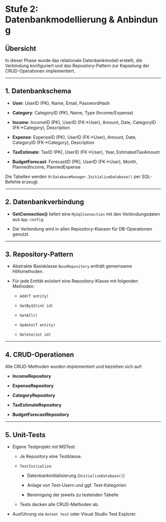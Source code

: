 # Stufe 2: Datenbankmodellierung & Anbindung

## Übersicht

In dieser Phase wurde das relationale Datenbankmodell erstellt, die Verbindung konfiguriert und das Repository-Pattern zur Kapselung der CRUD-Operationen implementiert.

---

## 1. Datenbankschema

- **User**: UserID (PK), Name, Email, PasswordHash
    
- **Category**: CategoryID (PK), Name, Type (Income/Expense)
    
- **Income**: IncomeID (PK), UserID (FK→User), Amount, Date, CategoryID (FK→Category), Description
    
- **Expense**: ExpenseID (PK), UserID (FK→User), Amount, Date, CategoryID (FK→Category), Description
    
- **TaxEstimate**: TaxID (PK), UserID (FK→User), Year, EstimatedTaxAmount
    
- **BudgetForecast**: ForecastID (PK), UserID (FK→User), Month, PlannedIncome, PlannedExpense
    

Die Tabellen werden in `DatabaseManager.InitializeDatabase()` per SQL-Befehle erzeugt.

---

## 2. Datenbankverbindung

- **GetConnection()** liefert eine `MySqlConnection` mit den Verbindungsdaten aus `App.config`.
    
- Die Verbindung wird in allen Repository-Klassen für DB-Operationen genutzt.
    

---

## 3. Repository-Pattern

- Abstrakte Basisklasse `BaseRepository` enthält gemeinsame Hilfsmethoden.
    
- Für jede Entität existiert eine Repository-Klasse mit folgenden Methoden:
    
    - `Add(T entity)`
        
    - `GetById(int id)`
        
    - `GetAll()`
        
    - `Update(T entity)`
        
    - `Delete(int id)`
        

---

## 4. CRUD-Operationen  
Alle CRUD-Methoden wurden implementiert und beziehen sich auf:

- **IncomeRepository**
    
- **ExpenseRepository**
    
- **CategoryRepository**
    
- **TaxEstimateRepository**
    
- **BudgetForecastRepository**
    

---

## 5. Unit-Tests

- Eigene Testprojekt mit MSTest:
    
    - Je Repository eine Testklasse.
        
    - `TestInitialize`:
        
        - Datenbankinitialisierung (`InitializeDatabase()`)
            
        - Anlage von Test-Usern und ggf. Test-Kategorien
            
        - Bereinigung der jeweils zu testenden Tabelle
            
    - Tests decken alle CRUD-Methoden ab.
        
- Ausführung via `dotnet test` oder Visual Studio Test Explorer.